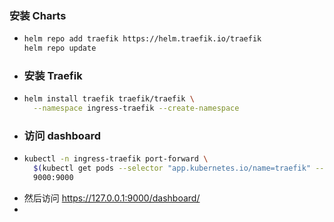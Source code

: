 ### 安装 Charts
- ```bash
  helm repo add traefik https://helm.traefik.io/traefik
  helm repo update
  ```
- ### 安装 Traefik
- ```bash
  helm install traefik traefik/traefik \
    --namespace ingress-traefik --create-namespace
  ```
- ### 访问 dashboard
- ```bash
  kubectl -n ingress-traefik port-forward \
    $(kubectl get pods --selector "app.kubernetes.io/name=traefik" --output=name -n ingress-traefik) \
    9000:9000
  ```
- 然后访问 https://127.0.0.1:9000/dashboard/
-